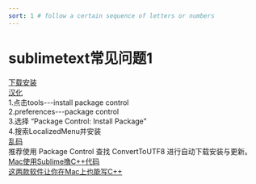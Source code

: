 ```yaml
---
sort: 1 # follow a certain sequence of letters or numbers
---
```

# sublimetext常见问题1

[下载安装](https://www.sublimetext.com/)  
[汉化](https://github.com/zam1024t/LocalizedMenu#submit-a-language)  
1.点击tools---install package control  
2.preferences---package control  
3.选择 “Package Control: Install Package”   
4.搜索LocalizedMenu并安装  
[乱码](https://github.com/seanliang/ConvertToUTF8)  
推荐使用 Package Control 查找 ConvertToUTF8 进行自动下载安装与更新。  
[Mac使用Sublime撸C++代码](https://zhuanlan.zhihu.com/p/48384127)  
[这两款软件让你在Mac上也能写C++](https://www.macz.com/news/4883.html)